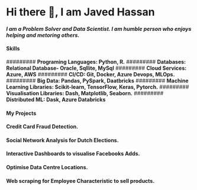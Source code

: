 # Hi there 👋, I am Javed Hassan
#### *I am a Problem Solver and Data Scientist. I am humble person who enjoys helping and metoring others.*

#### Skills
######### **Programing Languages: Python, R.**
######### **Databases: Relational Database- Oracle, Sqllite, MySql**
######### **Cloud Services: Azure, AWS**
######### **CI/CD: Git, Docker, Azure Devops, MLOps.**
######### **Big Data: Pandas, PySpark, Daatbricks** 
######### **Machine Learning Libraries: Scikit-learn, TensorFlow, Keras, Pytorch.**
######### **Visualisation Libraries: Dash, Matplotlib, Seaborn.**
######### **Distributed ML: Dask, Azure Databricks**

#### My Projects 

#### Credit Card Fraud Detection. 
#### Social Network Analysis for Dutch Elections.
#### Interactive Dashboards to visualise Facebooks Adds.
#### Optimise Data Centre Locations.
#### Web scraping for Employee Characteristic to sell products.





